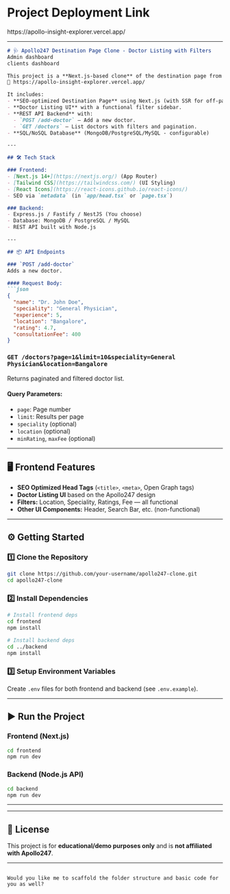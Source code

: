 <h1>Project Deployment Link </h1>https://apollo-insight-explorer.vercel.app/

---

````markdown
# 🩺 Apollo247 Destination Page Clone - Doctor Listing with Filters
Admin dashboard
clients dashboard 

This project is a **Next.js-based clone** of the destination page from Apollo247:  
🔗 https://apollo-insight-explorer.vercel.app/

It includes:
- **SEO-optimized Destination Page** using Next.js (with SSR for off-page SEO).
- **Doctor Listing UI** with a functional filter sidebar.
- **REST API Backend** with:
  - `POST /add-doctor` — Add a new doctor.
  - `GET /doctors` — List doctors with filters and pagination.
- **SQL/NoSQL Database** (MongoDB/PostgreSQL/MySQL - configurable)

---

## 🛠 Tech Stack

### Frontend:
- [Next.js 14+](https://nextjs.org/) (App Router)
- [Tailwind CSS](https://tailwindcss.com/) (UI Styling)
- [React Icons](https://react-icons.github.io/react-icons/)
- SEO via `metadata` (in `app/head.tsx` or `page.tsx`)

### Backend:
- Express.js / Fastify / NestJS (You choose)
- Database: MongoDB / PostgreSQL / MySQL
- REST API built with Node.js

---

## 📦 API Endpoints

### `POST /add-doctor`
Adds a new doctor.

#### Request Body:
```json
{
  "name": "Dr. John Doe",
  "speciality": "General Physician",
  "experience": 5,
  "location": "Bangalore",
  "rating": 4.7,
  "consultationFee": 400
}
````

### `GET /doctors?page=1&limit=10&speciality=General Physician&location=Bangalore`

Returns paginated and filtered doctor list.

#### Query Parameters:

* `page`: Page number
* `limit`: Results per page
* `speciality` (optional)
* `location` (optional)
* `minRating`, `maxFee` (optional)

---

## 🖥️ Frontend Features

* **SEO Optimized Head Tags** (`<title>`, `<meta>`, Open Graph tags)
* **Doctor Listing UI** based on the Apollo247 design
* **Filters:** Location, Speciality, Ratings, Fee — all functional
* **Other UI Components:** Header, Search Bar, etc. (non-functional)

---

## ⚙️ Getting Started

### 1️⃣ Clone the Repository

```bash
git clone https://github.com/your-username/apollo247-clone.git
cd apollo247-clone
```

### 2️⃣ Install Dependencies

```bash
# Install frontend deps
cd frontend
npm install

# Install backend deps
cd ../backend
npm install
```

### 3️⃣ Setup Environment Variables

Create `.env` files for both frontend and backend (see `.env.example`).

---

## ▶️ Run the Project

### Frontend (Next.js)

```bash
cd frontend
npm run dev
```

### Backend (Node.js API)

```bash
cd backend
npm run dev
```

---



---

## 📄 License

This project is for **educational/demo purposes only** and is **not affiliated with Apollo247**.

---

```

Would you like me to scaffold the folder structure and basic code for you as well?
```
